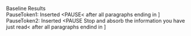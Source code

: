 Baseline Results   
PauseToken1: Inserted &lt;PAUSE&lt; after all paragraphs ending in ]  
PauseToken2: Inserted &lt;PAUSE Stop and absorb the information you have just read&lt; after all paragraphs endind in ]

